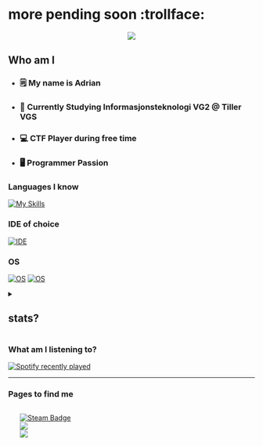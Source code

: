 # more pending soon :trollface:
<div align=center>
 <img src="https://profile-counter.glitch.me/{Enderz420}/count.svg">
</div>

## Who am I

* ### 🗒️ My name is Adrian
* ### 📖 Currently Studying Informasjonsteknologi VG2 @ Tiller VGS
* ### 💻 CTF Player during free time
* ### 🖥️ Programmer Passion

### Languages I know
[![My Skills](https://skillicons.dev/icons?i=py,html,css,cs,js,ts)](https://skillicons.dev)

### IDE of choice 

[![IDE](https://skillicons.dev/icons?i=vscode)](https://skillicons.dev)

### OS
[![OS](https://skillicons.dev/icons?i=windows)](https://skillicons.dev)
[![OS](https://skillicons.dev/icons?i=linux)](https://skillicons.dev)


<details>
<summary><h2>stats?</h2></summary>
<br>
 <div style="display: flex; flex-direction: row;">
  <img class="img" align=center src="https://github-readme-stats.vercel.app/api?username=Enderz420&show_icons=true&theme=radical" />
  <img class="img" align=center src="https://github-readme-stats.vercel.app/api/top-langs/?username=Enderz420&theme=radical&layout=compact" />
 </div>
</details>



<h3>What am I listening to?</h3>
<div align="left">
  <a href="https://open.spotify.com/user/pk4k4lt59ww2k80nig9z0wp3i">
    <img src="https://spotify-recently-played-readme.vercel.app/api?user=pk4k4lt59ww2k80nig9z0wp3i&count=5&unique=false" alt="Spotify recently played"  />
  </a>
</div>


---
### Pages to find me

<div style="display: flex; flex-direction: row;">
 <ul>
  <a href="https://steamcommunity.com/id/enderz263"><img src="https://img.shields.io/badge/steam-%23000000.svg?style=for-the-badge&logo=steam&logoColor=white" alt="Steam Badge"></a><br>
  <a href="https://www.reddit.com/user/Endersz420/"><img src="https://img.shields.io/badge/Reddit-FF4500?style=for-the-badge&logo=reddit&logoColor=white"></a><br>
  <a href="https://www.youtube.com/channel/UCAw-dJXtdftu5s753mOxHTg"><img src="https://img.shields.io/badge/YouTube-%23FF0000.svg?style=for-the-badge&logo=YouTube&logoColor=white"></a>
 </ul>
</div>
